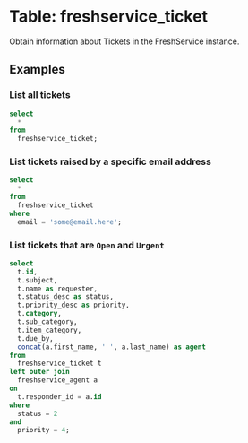 # Table: freshservice_ticket

Obtain information about Tickets in the FreshService instance.

## Examples

### List all tickets

```sql
select
  *
from
  freshservice_ticket;
```

### List tickets raised by a specific email address

```sql
select
  *
from
  freshservice_ticket
where
  email = 'some@email.here';
```

### List tickets that are `Open` and `Urgent`

```sql
select
  t.id,
  t.subject,
  t.name as requester,
  t.status_desc as status,
  t.priority_desc as priority,
  t.category,
  t.sub_category,
  t.item_category,
  t.due_by,
  concat(a.first_name, ' ', a.last_name) as agent
from
  freshservice_ticket t
left outer join 
  freshservice_agent a
on
  t.responder_id = a.id
where
  status = 2
and 
  priority = 4;
```
